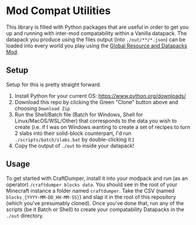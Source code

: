 # Mod Compat Utilities

This library is filled with Python packages that are useful in order to get you up and running with inter-mod compatability within a Vanilla datapack. The datapack you produce using the files output (into `./out/**/*.json`) can be loaded into every world you play using the [Global Resource and Datapacks Mod](https://www.curseforge.com/minecraft/mc-mods/drp-global-datapack).

## Setup

Setup for this is pretty straight forward.

1. Install Python for your current OS: https://www.python.org/downloads/
2. Download this repo by clicking the Green "Clone" button above and choosing `Download Zip`
3. Run the Shell/Batch file (Batch for Windows, Shell for Linux/MacOS/WSL/Other) that corresponds to the data you wish to create (i.e. if I was on Windows wanting to create a set of recipes to turn 2 slabs into their solid-block counterpart, I'd run `./scripts/batch/slabs.bat` by double-clicking it.)
4. Copy the output of `./out` to inside your datapack!

## Usage

To get started with CraftDumper, install it into your modpack and run (as an operator) `/craftdumper blocks data`. You should see in the root of your Minecraft instance a folder named `craftdumper`. Take the CSV (named `blocks_{YYYY-MM-DD_HH-MM-SS}`) and slap it in the root of this repository (which you've presumably cloned). Once you've done that, run any of the scripts (be it Batch or Shell) to create your compatability Datapacks in the `./out` directory.
